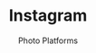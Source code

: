---
slug: instagram
title: Instagram
subtitle: Photo Platforms
provider: facebook
aliases:
    - /ethical-alternatives-to-instagram/
---